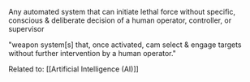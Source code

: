 Any automated system that can initiate lethal force without specific, conscious & deliberate decision of a human operator, controller, or supervisor

"weapon system[s] that, once activated, cam select & engage targets without further intervention by a human operator."

Related to: [[Artificial Intelligence (AI)]]